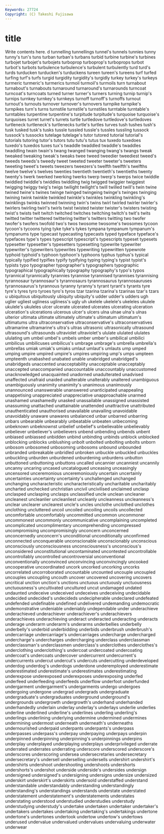 ```yaml
---
Keywords: 27724 
Copyright: (C) Takeshi Fujisawa
---
```


# title

Write contents here.
d tunnelling tunnellings tunnel's tunnels
tunnies tunny tunny's tun's tuns turban turban's turbans turbid turbine
turbine's turbines turbojet turbojet's turbojets turboprop turboprop's turboprops turbot turbot's
turbots turbulence turbulence's turbulent turbulently turd turd's turds turducken turducken's
turduckens tureen tureen's tureens turf turfed turfing turf's turfs turgid
turgidity turgidity's turgidly turkey turkey's turkeys turmeric turmeric's turmerics turmoil
turmoil's turmoils turn turnabout turnabout's turnabouts turnaround turnaround's turnarounds turncoat
turncoat's turncoats turned turner turner's turners turning turnip turnip's turnips
turnkey turnkey's turnkeys turnoff turnoff's turnoffs turnout turnout's turnouts turnover
turnover's turnovers turnpike turnpike's turnpikes turn's turns turnstile turnstile's turnstiles
turntable turntable's turntables turpentine turpentine's turpitude turpitude's turquoise turquoise's turquoises
turret turret's turrets turtle turtledove turtledove's turtledoves turtleneck turtleneck's turtlenecks
turtle's turtles turves tush tushes tush's tusk tusked tusk's tusks
tussle tussled tussle's tussles tussling tussock tussock's tussocks tutelage tutelage's
tutor tutored tutorial tutorial's tutorials tutoring tutor's tutors tutu tutu's
tutus tux tuxedo tuxedoes tuxedo's tuxedos tuxes tux's twaddle twaddled
twaddle's twaddles twaddling twain twain's twang twanged twanging twang's twangs
tweak tweaked tweaking tweak's tweaks twee tweed tweedier tweediest tweed's
tweeds tweeds's tweedy tweet tweeted tweeter tweeter's tweeters tweeting tweet's
tweets tweezers tweezers's twelfth twelfth's twelfths twelve twelve's twelves twenties
twentieth twentieth's twentieths twenty twenty's twerk twerked twerking twerks twerp
twerp's twerps twice twiddle twiddled twiddle's twiddles twiddling twig twigged
twiggier twiggiest twigging twiggy twig's twigs twilight twilight's twill twilled
twill's twin twine twined twine's twines twinge twinged twingeing twinge's
twinges twinging twining twink twinkle twinkled twinkle's twinkles twinkling twinkling's
twinklings twinks twinned twinning twin's twins twirl twirled twirler twirler's
twirlers twirling twirl's twirls twist twisted twister twister's twisters twisting
twist's twists twit twitch twitched twitches twitching twitch's twit's twits
twitted twitter twittered twittering twitter's twitters twitting two twofer twofer's
twofers twofold two's twos twosome twosome's twosomes tycoon tycoon's tycoons
tying tyke tyke's tykes tympana tympanum tympanum's tympanums type typecast
typecasting typecasts typed typeface typeface's typefaces type's types typescript typescript's
typescripts typeset typesets typesetter typesetter's typesetters typesetting typewrite typewriter typewriter's
typewriters typewrites typewriting typewritten typewrote typhoid typhoid's typhoon typhoon's typhoons
typhus typhus's typical typically typified typifies typify typifying typing typing's
typist typist's typists typo typographer typographer's typographers typographic typographical typographically
typography typography's typo's typos tyrannical tyrannically tyrannies tyrannise tyrannised tyrannises
tyrannising tyrannosaur tyrannosaur's tyrannosaurs tyrannosaurus tyrannosauruses tyrannosaurus's tyrannous tyranny tyranny's
tyrant tyrant's tyrants tyre tyre's tyres tyro tyroes tyro's tyros
tzar tzarina tzarina's tzarinas tzar's tzars u ubiquitous ubiquitously ubiquity
ubiquity's udder udder's udders ugh uglier ugliest ugliness ugliness's ugly
uh ukelele ukelele's ukeleles ukulele ukulele's ukuleles ulcer ulcerate ulcerated
ulcerates ulcerating ulceration ulceration's ulcerations ulcerous ulcer's ulcers ulna ulnae
ulna's ulnas ulterior ultimata ultimate ultimately ultimate's ultimatum ultimatum's ultimatums
ultra ultraconservative ultraconservative's ultraconservatives ultramarine ultramarine's ultra's ultras ultrasonic ultrasonically
ultrasound ultrasound's ultrasounds ultraviolet ultraviolet's ululate ululated ululates ululating um
umbel umbel's umbels umber umber's umbilical umbilici umbilicus umbilicuses umbilicus's
umbrage umbrage's umbrella umbrella's umbrellas umiak umiak's umiaks umlaut umlaut's
umlauts ump umped umping umpire umpired umpire's umpires umpiring ump's
umps umpteen umpteenth unabashed unabated unable unabridged unabridged's unabridgeds unaccented
unacceptability unacceptable unacceptably unaccepted unaccompanied unaccountable unaccountably unaccustomed unacknowledged unacquainted
unadorned unadulterated unadvised unaffected unafraid unaided unalterable unalterably unaltered unambiguous
unambiguously unanimity unanimity's unanimous unanimously unannounced unanswerable unanswered unanticipated unappealing
unappetising unappreciated unappreciative unapproachable unarmed unashamed unashamedly unasked unassailable unassigned
unassisted unassuming unattached unattainable unattended unattractive unattributed unauthenticated unauthorised unavailable
unavailing unavoidable unavoidably unaware unawares unbalanced unbar unbarred unbarring unbars
unbearable unbearably unbeatable unbeaten unbecoming unbeknown unbeknownst unbelief unbelief's unbelievable
unbelievably unbeliever unbeliever's unbelievers unbend unbending unbends unbent unbiased unbiassed
unbidden unbind unbinding unbinds unblock unblocked unblocking unblocks unblushing unbolt
unbolted unbolting unbolts unborn unbosom unbosomed unbosoming unbosoms unbound unbounded
unbranded unbreakable unbridled unbroken unbuckle unbuckled unbuckles unbuckling unburden unburdened
unburdening unburdens unbutton unbuttoned unbuttoning unbuttons uncalled uncannier uncanniest uncannily
uncanny uncaring uncased uncatalogued unceasing unceasingly uncensored unceremonious unceremoniously uncertain
uncertainly uncertainties uncertainty uncertainty's unchallenged unchanged unchanging uncharacteristic uncharacteristically uncharitable
uncharitably uncharted unchecked unchristian uncivil uncivilised unclaimed unclasp unclasped unclasping
unclasps unclassified uncle unclean uncleaner uncleanest uncleanlier uncleanliest uncleanly uncleanness
uncleanness's unclear unclearer unclearest uncle's uncles unclothe unclothed unclothes unclothing
uncluttered uncoil uncoiled uncoiling uncoils uncollected uncomfortable uncomfortably uncommitted uncommon
uncommoner uncommonest uncommonly uncommunicative uncomplaining uncompleted uncomplicated uncomplimentary uncomprehending uncompressed
uncompromising uncompromisingly unconcern unconcerned unconcernedly unconcern's unconditional unconditionally unconfirmed unconnected
unconquerable unconscionable unconscionably unconscious unconsciously unconsciousness unconsciousness's unconscious's unconsidered unconstitutional
uncontaminated uncontested uncontrollable uncontrollably uncontrolled uncontroversial unconventional unconventionally unconvinced unconvincing
unconvincingly uncooked uncooperative uncoordinated uncork uncorked uncorking uncorks uncorrelated uncorroborated
uncountable uncounted uncouple uncoupled uncouples uncoupling uncouth uncover uncovered uncovering
uncovers uncritical unction unction's unctions unctuous unctuously unctuousness unctuousness's uncultivated
uncultured uncut undamaged undated undaunted undeceive undeceived undeceives undeceiving undecidable
undecided undecided's undecideds undecipherable undeclared undefeated undefended undefinable undefined undelivered
undemanding undemocratic undemonstrative undeniable undeniably undependable under underachieve underachieved underachiever
underachiever's underachievers underachieves underachieving underact underacted underacting underacts underage underarm
underarm's underarms underbellies underbelly underbelly's underbid underbidding underbids underbrush underbrush's
undercarriage undercarriage's undercarriages undercharge undercharged undercharge's undercharges undercharging underclass underclassman
underclassman's underclassmen underclass's underclothes underclothes's underclothing underclothing's undercoat undercoated undercoating
undercoat's undercoats undercover undercurrent undercurrent's undercurrents undercut undercut's undercuts undercutting
underdeveloped underdog underdog's underdogs underdone underemployed underestimate underestimated underestimate's underestimates
underestimating underexpose underexposed underexposes underexposing underfed underfeed underfeeding underfeeds underflow
underfoot underfunded undergarment undergarment's undergarments undergo undergoes undergoing undergone undergrad
undergrads undergraduate undergraduate's undergraduates underground underground's undergrounds undergrowth undergrowth's underhand
underhanded underhandedly underlain underlay underlay's underlays underlie underlies underline underlined
underline's underlines underling underling's underlings underlining underlying undermine undermined undermines
undermining undermost underneath underneath's underneaths undernourished underpaid underpants underpants's underpass
underpasses underpass's underpay underpaying underpays underpin underpinned underpinning underpinning's underpinnings
underpins underplay underplayed underplaying underplays underprivileged underrate underrated underrates underrating
underscore underscored underscore's underscores underscoring undersea undersecretaries undersecretary undersecretary's undersell
underselling undersells undershirt undershirt's undershirts undershoot undershooting undershoots undershorts undershorts's
undershot underside underside's undersides undersign undersigned undersigned's undersigning undersigns undersize
undersized underskirt underskirt's underskirts undersold understaffed understand understandable understandably understanding
understandingly understanding's understandings understands understate understated understatement understatement's understatements understates
understating understood understudied understudies understudy understudying understudy's undertake undertaken undertaker
undertaker's undertakers undertakes undertaking undertaking's undertakings undertone undertone's undertones undertook
undertow undertow's undertows underused undervalue undervalued undervalues undervaluing underwater underwear
